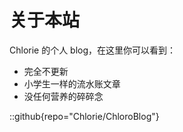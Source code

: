 # 关于本站

Chlorie 的个人 blog，在这里你可以看到：

- 完全不更新
- 小学生一样的流水账文章
- 没任何营养的碎碎念

::github{repo="Chlorie/ChloroBlog"}
